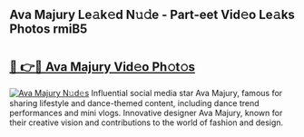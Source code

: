 ## Ava Majury Le𝚊k𝚎d N𝚞𝚍e - Part-eet Vid𝚎o Le𝚊ks Photos rmiB5

# <h2><a href="http://fbd67c.evod.top/?m=Ava+Majury">🔗 👉🔴 Ava Majury Vid𝚎o Ph𝚘t𝚘s</a></h2>

[![Ava Majury N𝚞d𝚎s](https://i.imgur.com/8V9OHl7.gif)](http://fbd67c.evod.top/?m=Ava+Majury)
Influential social media star Ava Majury, famous for sharing lifestyle and dance-themed content, including dance trend performances and mini vlogs. Innovative designer Ava Majury, known for their creative vision and contributions to the world of fashion and design. 
